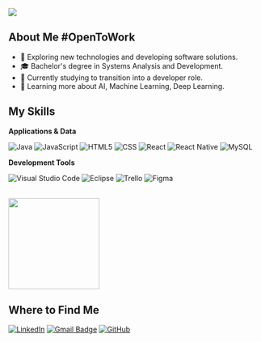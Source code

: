 ![](https://komarev.com/ghpvc/?username=iuricode&color=006bed)

## About Me #OpenToWork

- 🤔 Exploring new technologies and developing software solutions.
- 🎓 Bachelor's degree in Systems Analysis and Development.
- 💼 Currently studying to transition into a developer role.
- 🌱 Learning more about AI, Machine Learning, Deep Learning.

## My Skills

**Applications & Data**

![Java](https://img.shields.io/badge/-Java-333333?style=flat&logo=Java&logoColor=007396)
![JavaScript](https://img.shields.io/badge/-JavaScript-333333?style=flat&logo=javascript)
![HTML5](https://img.shields.io/badge/-HTML5-333333?style=flat&logo=HTML5)
![CSS](https://img.shields.io/badge/-CSS-333333?style=flat&logo=CSS3&logoColor=1572B6)
![React](https://img.shields.io/badge/-React-333333?style=flat&logo=react)
![React Native](https://img.shields.io/badge/-React%20Native-333333?style=flat&logo=react)
![MySQL](https://img.shields.io/badge/-MySQL-333333?style=flat&logo=mysql)

**Development Tools**

![Visual Studio Code](https://img.shields.io/badge/-Visual%20Studio%20Code-333333?style=flat&logo=visual-studio-code&logoColor=007ACC)
![Eclipse](https://img.shields.io/badge/-Eclipse-333333?style=flat&logo=eclipse-ide&logoColor=2C2255)
![Trello](https://img.shields.io/badge/-Trello-333333?style=flat&logo=trello&logoColor=007ACC)
![Figma](https://img.shields.io/badge/-Figma-333333?style=flat&logo=figma&logoColor=007ACC)


<br/>

<a href="https://github.com/marcelotorres1982" title="Marcelo's Profile">
  <img height="180em" src="https://github-readme-stats.vercel.app/api?username=marcelotorres1982&theme=dracula&show_icons=true" />
</a>

## Where to Find Me

[![LinkedIn](https://img.shields.io/badge/-LinkedIn-blue?style=flat-square&logo=Linkedin&logoColor=white&link=https://www.linkedin.com/in/marcelo-t-554b8045/)]((https://www.linkedin.com/in/marcelo-t-554b8045/))
[![Gmail Badge](https://img.shields.io/badge/-Mail-006bed?style=flat-square&logo=Gmail&logoColor=white&link=mailto:marcelotorres1982@gmail.com)](mailto:marcelotorres1982@gmail.com)
[![GitHub](https://img.shields.io/github/followers/marcelotorres1982?label=follow&style=social)](https://github.com/marcelotorres1982)
